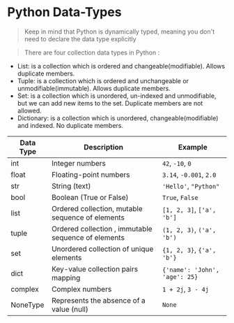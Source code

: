 # Python Data-Types

> Keep in mind that Python is dynamically typed, meaning you don't need to declare the data type explicitly

> There are four collection data types in Python :

- List: is a collection which is ordered and changeable(modifiable). Allows duplicate members.
- Tuple: is a collection which is ordered and unchangeable or unmodifiable(immutable). Allows duplicate members.
- Set: is a collection which is unordered, un-indexed and unmodifiable, but we can add new items to the set. Duplicate members are not allowed.
- Dictionary: is a collection which is unordered, changeable(modifiable) and indexed. No duplicate members.


| Data Type         | Description                                   | Example                    |
|-------------------|-----------------------------------------------|----------------------------|
| int               | Integer numbers                               | `42`, `-10`, `0`           |
| float             | Floating-point numbers                        | `3.14`, `-0.001`, `2.0`    |
| str               | String (text)                                 | `'Hello'`, `"Python"`      |
| bool              | Boolean (True or False)                       | `True`, `False`            |
| list              | Ordered collection, mutable sequence of elements         | `[1, 2, 3]`, `['a', 'b']`  |
| tuple             | Ordered collection , immutable sequence of elements       | `(1, 2, 3)`, `('a', 'b')`  |
| set               | Unordered collection of unique elements       | `{1, 2, 3}`, `{'a', 'b'}`  |
| dict              | Key-value collection  pairs mapping                       | `{'name': 'John', 'age': 25}` |
| complex           | Complex numbers                               | `1 + 2j`, `3 - 4j`         |
| NoneType          | Represents the absence of a value (null)      | `None`                     |




